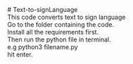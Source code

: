 <html>
# Text-to-signLanguage
</br>This code converts text to sign language
</br>Go to the folder containing the code.
</br>Install all the requirements first.
</br>Then run the python file in terminal.
</br>e.g python3 filename.py
</br>hit enter.
</html>

